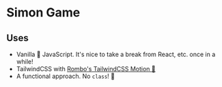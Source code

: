 # Simon Game

## Uses

- Vanilla 🍨 JavaScript. It's nice to take a break from React, etc. once in a while!
- TailwindCSS with [Rombo's TailwindCSS Motion 💫](https://github.com/romboHQ/tailwindcss-motion)
- A functional approach. No `class`! 🤯

